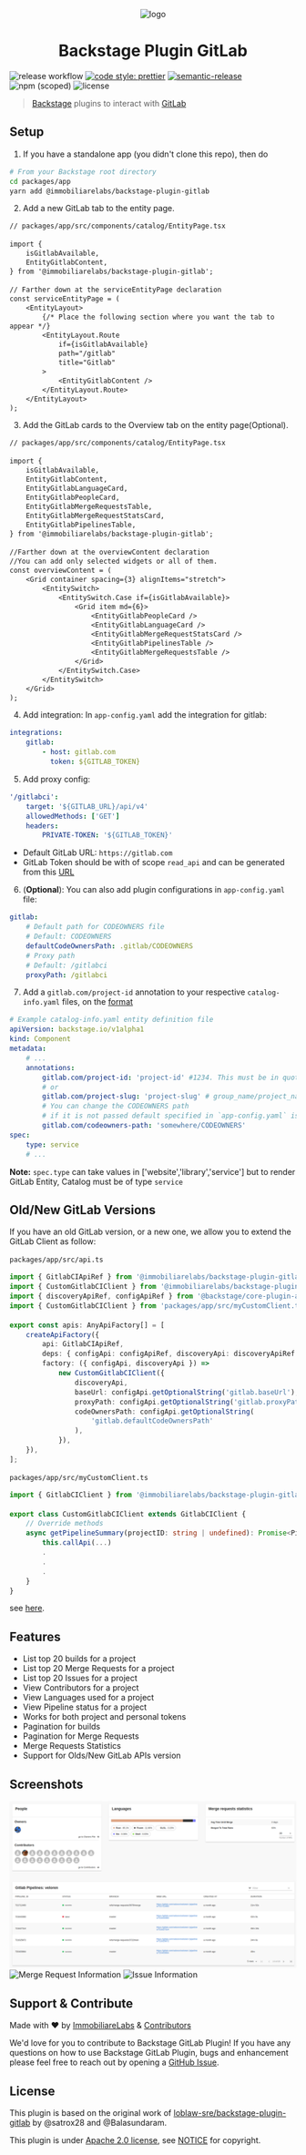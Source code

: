 <p align="center">
  <img src="https://avatars.githubusercontent.com/u/10090828?s=200&v=4" width="200px" alt="logo"/>
</p>
<h1 align="center">Backstage Plugin GitLab</h1>

![release workflow](https://img.shields.io/github/workflow/status/immobiliare/backstage-plugin-gitlab/Release)
[![code style: prettier](https://img.shields.io/badge/code_style-prettier-ff69b4.svg?style=flat-square)](https://github.com/prettier/prettier?style=flat-square)
[![semantic-release](https://img.shields.io/badge/%20%20%F0%9F%93%A6%F0%9F%9A%80-semantic--release-e10079.svg?style=flat-square)](https://github.com/semantic-release/semantic-release)
![npm (scoped)](https://img.shields.io/npm/v/@immobiliarelabs/backstage-plugin-gitlab?style=flat-square)
![license](https://img.shields.io/github/license/immobiliare/backstage-plugin-gitlab)

> [Backstage](https://backstage.io/) plugins to interact with [GitLab](https://gitlab.com/)

## Setup

1. If you have a standalone app (you didn't clone this repo), then do

```bash
# From your Backstage root directory
cd packages/app
yarn add @immobiliarelabs/backstage-plugin-gitlab
```

2. Add a new GitLab tab to the entity page.

```tsx
// packages/app/src/components/catalog/EntityPage.tsx

import {
    isGitlabAvailable,
    EntityGitlabContent,
} from '@immobiliarelabs/backstage-plugin-gitlab';

// Farther down at the serviceEntityPage declaration
const serviceEntityPage = (
    <EntityLayout>
        {/* Place the following section where you want the tab to appear */}
        <EntityLayout.Route
            if={isGitlabAvailable}
            path="/gitlab"
            title="Gitlab"
        >
            <EntityGitlabContent />
        </EntityLayout.Route>
    </EntityLayout>
);
```

3. Add the GitLab cards to the Overview tab on the entity page(Optional).

```tsx
// packages/app/src/components/catalog/EntityPage.tsx

import {
    isGitlabAvailable,
    EntityGitlabContent,
    EntityGitlabLanguageCard,
    EntityGitlabPeopleCard,
    EntityGitlabMergeRequestsTable,
    EntityGitlabMergeRequestStatsCard,
    EntityGitlabPipelinesTable,
} from '@immobiliarelabs/backstage-plugin-gitlab';

//Farther down at the overviewContent declaration
//You can add only selected widgets or all of them.
const overviewContent = (
    <Grid container spacing={3} alignItems="stretch">
        <EntitySwitch>
            <EntitySwitch.Case if={isGitlabAvailable}>
                <Grid item md={6}>
                    <EntityGitlabPeopleCard />
                    <EntityGitlabLanguageCard />
                    <EntityGitlabMergeRequestStatsCard />
                    <EntityGitlabPipelinesTable />
                    <EntityGitlabMergeRequestsTable />
                </Grid>
            </EntitySwitch.Case>
        </EntitySwitch>
    </Grid>
);
```

4. Add integration:
   In `app-config.yaml` add the integration for gitlab:

```yaml
integrations:
    gitlab:
        - host: gitlab.com
          token: ${GITLAB_TOKEN}
```

5. Add proxy config:

```yaml
'/gitlabci':
    target: '${GITLAB_URL}/api/v4'
    allowedMethods: ['GET']
    headers:
        PRIVATE-TOKEN: '${GITLAB_TOKEN}'
```

-   Default GitLab URL: `https://gitlab.com`
-   GitLab Token should be with of scope `read_api` and can be generated from this [URL](https://gitlab.com/-/profile/personal_access_tokens)

6. (**Optional**): You can also add plugin configurations in `app-config.yaml` file:

```yaml
gitlab:
    # Default path for CODEOWNERS file
    # Default: CODEOWNERS
    defaultCodeOwnersPath: .gitlab/CODEOWNERS
    # Proxy path
    # Default: /gitlabci
    proxyPath: /gitlabci
```

7. Add a `gitlab.com/project-id` annotation to your respective `catalog-info.yaml` files, on the [format](https://backstage.io/docs/architecture-decisions/adrs-adr002#format)

```yaml
# Example catalog-info.yaml entity definition file
apiVersion: backstage.io/v1alpha1
kind: Component
metadata:
    # ...
    annotations:
        gitlab.com/project-id: 'project-id' #1234. This must be in quotes and can be found under Settings --> General
        # or
        gitlab.com/project-slug: 'project-slug' # group_name/project_name
        # You can change the CODEOWNERS path
        # if it is not passed default specified in `app-config.yaml` is used
        gitlab.com/codeowners-path: 'somewhere/CODEOWNERS'
spec:
    type: service
    # ...
```

**Note:** `spec.type` can take values in ['website','library','service'] but to render GitLab Entity, Catalog must be of type `service`

## Old/New GitLab Versions

If you have an old GitLab version, or a new one, we allow you to extend the GitLab Client as follow:

`packages/app/src/api.ts`

```ts
import { GitlabCIApiRef } from '@immobiliarelabs/backstage-plugin-gitlab';
import { CustomGitlabCIClient } from '@immobiliarelabs/backstage-plugin-gitlab';
import { discoveryApiRef, configApiRef } from '@backstage/core-plugin-api';
import { CustomGitlabCIClient } from 'packages/app/src/myCustomClient.ts';

export const apis: AnyApiFactory[] = [
    createApiFactory({
        api: GitlabCIApiRef,
        deps: { configApi: configApiRef, discoveryApi: discoveryApiRef },
        factory: ({ configApi, discoveryApi }) =>
            new CustomGitlabCIClient({
                discoveryApi,
                baseUrl: configApi.getOptionalString('gitlab.baseUrl'),
                proxyPath: configApi.getOptionalString('gitlab.proxyPath'),
                codeOwnersPath: configApi.getOptionalString(
                    'gitlab.defaultCodeOwnersPath'
                ),
            }),
    }),
];
```

`packages/app/src/myCustomClient.ts`

```ts
import { GitlabCIClient } from '@immobiliarelabs/backstage-plugin-gitlab';

export class CustomGitlabCIClient extends GitlabCIClient {
    // Override methods
    async getPipelineSummary(projectID: string | undefined): Promise<PipelineSummary | undefined> {
        this.callApi(...)
        .
        .
        .
    }
}
```

see [here](./src/api/GitlabCIClient.ts).

## Features

-   List top 20 builds for a project
-   List top 20 Merge Requests for a project
-   List top 20 Issues for a project
-   View Contributors for a project
-   View Languages used for a project
-   View Pipeline status for a project
-   Works for both project and personal tokens
-   Pagination for builds
-   Pagination for Merge Requests
-   Merge Requests Statistics
-   Support for Olds/New GitLab APIs version

## Screenshots

<img src="https://raw.githubusercontent.com/immobiliare/backstage-plugin-gitlab/main/src/assets/Backstage_Gitlab_Pipeline_Information.png"  alt="Contributors Languages Pipeline Status"/>
<img src="https://raw.githubusercontent.com/immobiliare/backstage-plugin-gitlab/main/src/assets/Backstage_Gitlab_Merge_Request_information.png"  alt="Merge Request Information"/>
<img src="https://raw.githubusercontent.com/immobiliare/backstage-plugin-gitlab/main/src/assets/Backstage_Gitlab_Issue_Information.png"  alt="Issue Information"/>

## Support & Contribute

Made with ❤️ by [ImmobiliareLabs](https://github.com/immobiliare) & [Contributors](./CONTRIBUTING.md#contributors)

We'd love for you to contribute to Backstage GitLab Plugin!
If you have any questions on how to use Backstage GitLab Plugin, bugs and enhancement please feel free to reach out by opening a [GitHub Issue](https://github.com/immobiliare/backstage-plugin-gitlab/issues).

## License

This plugin is based on the original work of [loblaw-sre/backstage-plugin-gitlab](https://github.com/loblaw-sre/backstage-plugin-gitlab) by @satrox28 and @Balasundaram.

This plugin is under [Apache 2.0 license](LICENSE), see [NOTICE](NOTICE) for copyright.
